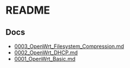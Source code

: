 # README

## Docs

* [0003_OpenWrt_Filesystem_Compression.md](0003_OpenWrt_Filesystem_Compression.md)
* [0002_OpenWrt_DHCP.md](0002_OpenWrt_DHCP.md)
* [0001_OpenWrt_Basic.md](0001_OpenWrt_Basic.md)

